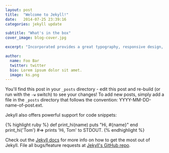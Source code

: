```yaml
---
layout: post
title:  "Welcome to Jekyll!"
date:   2014-07-25 23:39:16
categories: jekyll update

subtitle: "What's in the box"
cover_image: blog-cover.jpg

excerpt: "Incorporated provides a great typography, responsive design, author details, semantic markup and more."

author:
  name: Foo Bar
  twitter: twitter
  bio: Lorem ipsum dolor sit amet.
  image: ks.png
---
```


You'll find this post in your `_posts` directory - edit this post and re-build (or run with the `-w` switch) to see your changes!
To add new posts, simply add a file in the `_posts` directory that follows the convention: YYYY-MM-DD-name-of-post.ext.

Jekyll also offers powerful support for code snippets:

{% highlight ruby %}
def print_hi(name)
  puts "Hi, #{name}"
end
print_hi('Tom')
#=> prints 'Hi, Tom' to STDOUT.
{% endhighlight %}

Check out the [Jekyll docs][jekyll] for more info on how to get the most out of Jekyll. File all bugs/feature requests at [Jekyll's GitHub repo][jekyll-gh].

[jekyll-gh]: https://github.com/jekyll/jekyll
[jekyll]:    http://jekyllrb.com
